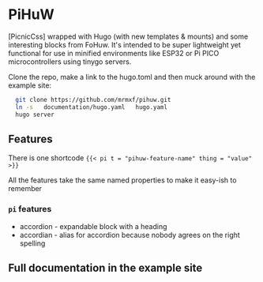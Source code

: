 # <span color="red">P</span>i<span color="green">H</span>u<span color="blue">W</span>

[PicnicCss] wrapped with Hugo (with new templates & mounts) and some interesting blocks from FoHuw. It's intended to be
super lightweight yet functional for use in minified environments like ESP32 or Pi PICO microcontrollers using tinygo
servers.

Clone the repo, make a link to the hugo.toml and then muck around with the example site:

```sh
  git clone https://github.com/mrmxf/pihuw.git
  ln -s   documentation/hugo.yaml   hugo.yaml
  hugo server
```

## Features

There is one shortcode `{{< pi t = "pihuw-feature-name" thing = "value" >}}`

All the features take the same named properties to make it easy-ish to remember

### `pi` features

* accordion - expandable block with a heading
* accordian - alias for accordion because nobody agrees on the right spelling

## Full documentation in the example site

[p]: https://picnicss.com/